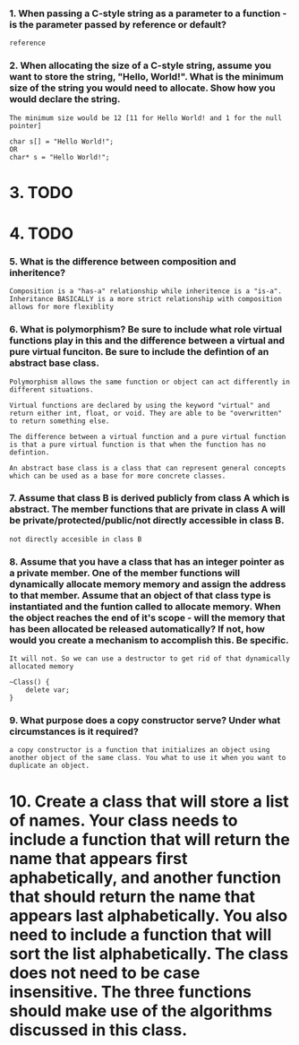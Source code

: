 ### 1. When passing a C-style string as a parameter to a function - is the parameter passed by reference or default?

```
reference
```

### 2. When allocating the size of a C-style string, assume you want to store the string, "Hello, World!". What is the minimum size of the string you would need to allocate. Show how you would declare the string.

```
The minimum size would be 12 [11 for Hello World! and 1 for the null pointer]
```

```
char s[] = "Hello World!";
OR
char* s = "Hello World!";
```

# 3. TODO

# 4. TODO

### 5. What is the difference between composition and inheritence?

```
Composition is a "has-a" relationship while inheritence is a "is-a". Inheritance BASICALLY is a more strict relationship with composition allows for more flexiblity
```

### 6. What is polymorphism? Be sure to include what role virtual functions play in this and the difference between a virtual and pure virtual funciton. Be sure to include the defintion of an abstract base class.

```
Polymorphism allows the same function or object can act differently in different situations.
```

```
Virtual functions are declared by using the keyword "virtual" and return either int, float, or void. They are able to be "overwritten" to return something else.
```

```
The difference between a virtual function and a pure virtual function is that a pure virtual function is that when the function has no defintion.
```

```
An abstract base class is a class that can represent general concepts which can be used as a base for more concrete classes.
```

### 7. Assume that class B is derived publicly from class A which is abstract. The member functions that are private in class A will be private/protected/public/not directly accessible in class B.

```
not directly accesible in class B
```

### 8. Assume that you have a class that has an integer pointer as a private member. One of the member functions will dynamically allocate memory memory and assign the address to that member. Assume that an object of that class type is instantiated and the funtion called to allocate memory. When the object reaches the end of it's scope - will the memory that has been allocated be released automatically? If not, how would you create a mechanism to accomplish this. Be specific.

```
It will not. So we can use a destructor to get rid of that dynamically allocated memory
```

```
~Class() {
    delete var;
}
```

### 9. What purpose does a copy constructor serve? Under what circumstances is it required?

```
a copy constructor is a function that initializes an object using another object of the same class. You what to use it when you want to duplicate an object.
```

# 10. Create a class that will store a list of names. Your class needs to include a function that will return the name that appears first aphabetically, and another function that should return the name that appears last alphabetically. You also need to include a function that will sort the list alphabetically. The class does not need to be case insensitive. The three functions should make use of the algorithms discussed in this class.
